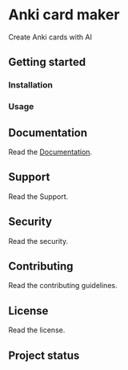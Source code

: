 # Anki card maker

Create Anki cards with AI

## Getting started

### Installation

### Usage

## Documentation

Read the [Documentation](docs/README.md).

## Support

Read the Support.

## Security

Read the security.

## Contributing

Read the contributing guidelines.

## License

Read the license.

## Project status

